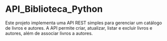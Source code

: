 # API_Biblioteca_Python
 Este projeto implementa uma API REST simples para gerenciar um catálogo de livros e autores. A API permite criar, atualizar, listar e excluir livros e autores, além de associar livros a autores.

